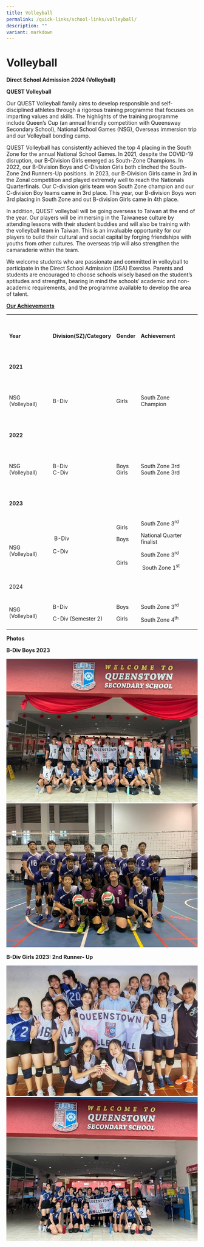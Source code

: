 ```yaml
---
title: Volleyball
permalink: /quick-links/school-links/volleyball/
description: ""
variant: markdown
---
```

<h1>Volleyball</h1>
<p><strong>Direct School Admission 2024 (Volleyball)</strong>
</p>
<p><strong>QUEST Volleyball</strong>
</p>
<p>Our QUEST Volleyball family aims to develop responsible and self-disciplined
athletes through a rigorous training programme that focuses on imparting
values and skills. The highlights of the training programme include Queen’s
Cup (an annual friendly competition with Queensway Secondary School), National
School Games (NSG), Overseas immersion trip and our Volleyball bonding
camp.</p>
<p>QUEST Volleyball has consistently achieved the top 4 placing in the South
Zone for the annual National School Games. In 2021, despite the COVID-19
disruption, our B-Division Girls emerged as South-Zone Champions. In 2022,
our B-Division Boys and C-Division Girls both clinched the South-Zone 2nd
Runners-Up positions. In 2023, our B-Division Girls came in 3rd in the
Zonal competition and played extremely well to reach the Nationals Quarterfinals.
Our C-division girls team won South Zone champion and our C-division Boy
teams came in 3rd place. This year, our B-division Boys won 3rd placing
in South Zone and out B-division Girls came in 4th place.</p>
<p>In addition, QUEST volleyball will be going overseas to Taiwan at the
end of the year. Our players will be immersing in the Taiwanese culture
by attending lessons with their student buddies and will also be training
with the volleyball team in Taiwan. This is an invaluable opportunity for
our players to build their cultural and social capital by forging friendships
with youths from other cultures. The overseas trip will also strengthen
the camaraderie within the team.</p>
<p>We welcome students who are passionate and committed in volleyball to
participate in the Direct School Admission (DSA) Exercise. Parents and
students are encouraged to choose schools wisely based on the student’s
aptitudes and strengths, bearing in mind the schools’ academic and non-academic
requirements, and the programme available to develop the area of talent.</p>
<p><strong><u>Our Achievements</u></strong>
</p>
<table style="minWidth: 100px">
<colgroup>
<col>
<col>
<col>
<col>
</colgroup>
<tbody>
<tr>
<td rowspan="1" colspan="1">
<p>&nbsp;</p>
<p><strong>Year</strong>
</p>
</td>
<td rowspan="1" colspan="1">
<p>&nbsp;</p>
<p><strong>Division(SZ)/Category</strong>
</p>
</td>
<td rowspan="1" colspan="1">
<p>&nbsp;</p>
<p><strong>Gender</strong>
</p>
</td>
<td rowspan="1" colspan="1">
<p>&nbsp;</p>
<p><strong>Achievement</strong>
</p>
</td>
</tr>
<tr>
<td rowspan="1" colspan="1">
<p>&nbsp;</p>
<p><strong>2021</strong>
</p>
</td>
<td rowspan="1" colspan="1">
<p>&nbsp;</p>
</td>
<td rowspan="1" colspan="1">
<p>&nbsp;</p>
</td>
<td rowspan="1" colspan="1">
<p>&nbsp;</p>
</td>
</tr>
<tr>
<td rowspan="1" colspan="1">
<p>&nbsp;</p>
<p>NSG (Volleyball)</p>
</td>
<td rowspan="1" colspan="1">
<p>&nbsp;</p>
<p>B-Div</p>
</td>
<td rowspan="1" colspan="1">
<p>&nbsp;</p>
<p>Girls</p>
</td>
<td rowspan="1" colspan="1">
<p>&nbsp;</p>
<p>South Zone Champion</p>
</td>
</tr>
<tr>
<td rowspan="1" colspan="1">
<p>&nbsp;</p>
<p><strong>2022</strong>
</p>
</td>
<td rowspan="1" colspan="1">
<p>&nbsp;</p>
</td>
<td rowspan="1" colspan="1">
<p>&nbsp;</p>
</td>
<td rowspan="1" colspan="1">
<p>&nbsp;</p>
</td>
</tr>
<tr>
<td rowspan="1" colspan="1">
<p>&nbsp;</p>
<p>NSG (Volleyball)</p>
</td>
<td rowspan="1" colspan="1">
<p>&nbsp;</p>
<p>B-Div
<br>C-Div</p>
</td>
<td rowspan="1" colspan="1">
<p>&nbsp;</p>
<p>Boys
<br>Girls</p>
</td>
<td rowspan="1" colspan="1">
<p>&nbsp;</p>
<p>South Zone 3rd
<br>South Zone 3rd</p>
</td>
</tr>
<tr>
<td rowspan="1" colspan="1">
<p>&nbsp;</p>
<p><strong>2023</strong>
</p>
</td>
<td rowspan="1" colspan="1">
<p>&nbsp;</p>
</td>
<td rowspan="1" colspan="1">
<p>&nbsp;</p>
</td>
<td rowspan="1" colspan="1">
<p>&nbsp;</p>
</td>
</tr>
<tr>
<td rowspan="1" colspan="1">
<p>&nbsp;</p>
<p>NSG (Volleyball)</p>
</td>
<td rowspan="1" colspan="1">
<p>&nbsp;B-Div
<br>
<br>C-Div</p>
</td>
<td rowspan="1" colspan="1">
<p>Girls</p>
<p>Boys</p>
<p></p>
<p>&nbsp;</p>
<p>Girls</p>
</td>
<td rowspan="1" colspan="1">
<p>South Zone 3<sup>rd</sup>
</p>
<p>National Quarter finalist</p>
<p>South Zone 3<sup>rd</sup>
</p>
<p>&nbsp;South Zone 1<sup>st</sup>
</p>
</td>
</tr>
<tr>
<td rowspan="1" colspan="1">
<p>2024</p>
<p></p>
</td>
<td rowspan="1" colspan="1">
<p></p>
</td>
<td rowspan="1" colspan="1">
<p></p>
</td>
<td rowspan="1" colspan="1">
<p></p>
</td>
</tr>
<tr>
<td rowspan="1" colspan="1">
<p>NSG (Volleyball)</p>
</td>
<td rowspan="1" colspan="1">
<p>B-Div</p>
<p></p>
<p>C-Div (Semester 2)</p>
</td>
<td rowspan="1" colspan="1">
<p>Boys</p>
<p></p>
<p>Girls</p>
</td>
<td rowspan="1" colspan="1">
<p>South Zone 3<sup>rd</sup>
</p>
<p></p>
<p>South Zone 4<sup>th</sup>
</p>
</td>
</tr>
</tbody>
</table>
<p></p>
<p><strong>Photos</strong>
</p>
<p><strong>B-Div Boys 2023</strong>
</p>
<p></p>
<p></p>
<p></p>
<p></p>
<p></p>
<p></p>
<p></p>
<p></p>


![](/images/1.jpg)<br>
![](/images/2.jpg)

<b>B-Div Girls 2023: 2nd Runner- Up</b>                                         

![](/images/3.jpg)<br>
![](/images/4.jpg)

